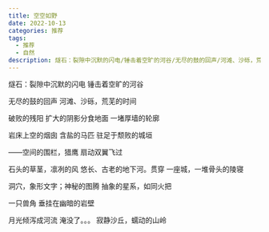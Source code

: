 ```yaml
---
title: 空空如野
date: 2022-10-13
categories: 推荐
tags:
  - 推荐
  - 自然
description: 燧石：裂隙中沉默的闪电/锤击着空旷的河谷/无尽的鼓的回声/河滩、沙砾，荒芜的时间
---
```


燧石：裂隙中沉默的闪电
锤击着空旷的河谷

无尽的鼓的回声
河滩、沙砾，荒芜的时间

破败的残阳
扩大的阴影分食地面
一堵厚墙的轮廓

岩床上空的烟囱
含盐的马匹
驻足于颓败的城垣

——空间的围栏，猎鹰
扇动双翼飞过

石头的草茎，凛冽的风
悠长、古老的地下河。贯穿
一座城，一堆骨头的陵寝

洞穴，象形文字；神秘的图腾
抽象的星系，如同火把

一只兽角
垂挂在幽暗的岩壁

月光倾泻成河流
淹没了。。。
寂静沙丘，蠕动的山岭
